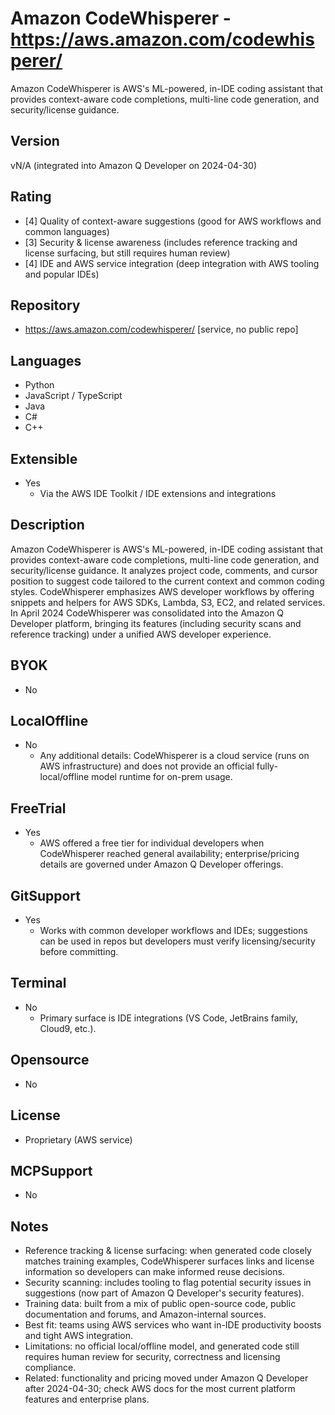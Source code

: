 # Amazon CodeWhisperer - https://aws.amazon.com/codewhisperer/
Amazon CodeWhisperer is AWS's ML-powered, in-IDE coding assistant that provides context-aware code completions, multi-line code generation, and security/license guidance. 
## Version
vN/A (integrated into Amazon Q Developer on 2024-04-30)
## Rating
- [4] Quality of context-aware suggestions (good for AWS workflows and common languages)
- [3] Security & license awareness (includes reference tracking and license surfacing, but still requires human review)
- [4] IDE and AWS service integration (deep integration with AWS tooling and popular IDEs)
## Repository
- https://aws.amazon.com/codewhisperer/ [service, no public repo]
## Languages
- Python
- JavaScript / TypeScript
- Java
- C#
- C++
## Extensible
- Yes
  - Via the AWS IDE Toolkit / IDE extensions and integrations
## Description
Amazon CodeWhisperer is AWS's ML-powered, in-IDE coding assistant that provides context-aware code completions, multi-line code generation, and security/license guidance. It analyzes project code, comments, and cursor position to suggest code tailored to the current context and common coding styles. CodeWhisperer emphasizes AWS developer workflows by offering snippets and helpers for AWS SDKs, Lambda, S3, EC2, and related services. In April 2024 CodeWhisperer was consolidated into the Amazon Q Developer platform, bringing its features (including security scans and reference tracking) under a unified AWS developer experience.
## BYOK
- No
## LocalOffline
- No
  - Any additional details: CodeWhisperer is a cloud service (runs on AWS infrastructure) and does not provide an official fully-local/offline model runtime for on-prem usage.
## FreeTrial
- Yes
  - AWS offered a free tier for individual developers when CodeWhisperer reached general availability; enterprise/pricing details are governed under Amazon Q Developer offerings.
## GitSupport
- Yes
  - Works with common developer workflows and IDEs; suggestions can be used in repos but developers must verify licensing/security before committing.
## Terminal
- No
  - Primary surface is IDE integrations (VS Code, JetBrains family, Cloud9, etc.).
## Opensource
- No
## License
- Proprietary (AWS service)
## MCPSupport
- No
## Notes
- Reference tracking & license surfacing: when generated code closely matches training examples, CodeWhisperer surfaces links and license information so developers can make informed reuse decisions.
- Security scanning: includes tooling to flag potential security issues in suggestions (now part of Amazon Q Developer's security features).
- Training data: built from a mix of public open-source code, public documentation and forums, and Amazon-internal sources.
- Best fit: teams using AWS services who want in-IDE productivity boosts and tight AWS integration.
- Limitations: no official local/offline model, and generated code still requires human review for security, correctness and licensing compliance.
- Related: functionality and pricing moved under Amazon Q Developer after 2024-04-30; check AWS docs for the most current platform features and enterprise plans.